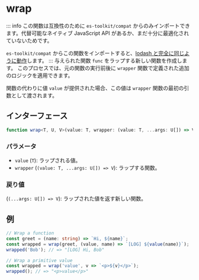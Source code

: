 # wrap

::: info
この関数は互換性のために `es-toolkit/compat` からのみインポートできます。代替可能なネイティブ JavaScript API があるか、まだ十分に最適化されていないためです。

`es-toolkit/compat` からこの関数をインポートすると、[lodash と完全に同じように動作](../../../compatibility.md)します。
:::
与えられた関数 `func` をラップする新しい関数を作成します。
このプロセスでは、元の関数の実行前後に `wrapper` 関数で定義された追加のロジックを適用できます。

関数の代わりに値 `value` が提供された場合、この値は `wrapper` 関数の最初の引数として渡されます。

## インターフェース

```typescript
function wrap<T, U, V>(value: T, wrapper: (value: T, ...args: U[]) => V): (...args: U[]) => V;
```

### パラメータ

- `value` (`T`): ラップされる値。
- `wrapper` (`(value: T, ...args: U[]) => V`): ラップする関数。

### 戻り値

(`(...args: U[]) => V`): ラップされた値を返す新しい関数。

## 例

```typescript
// Wrap a function
const greet = (name: string) => `Hi, ${name}`;
const wrapped = wrap(greet, (value, name) => `[LOG] ${value(name)}`);
wrapped('Bob'); // => "[LOG] Hi, Bob"

// Wrap a primitive value
const wrapped = wrap('value', v => `<p>${v}</p>`);
wrapped(); // => "<p>value</p>"
```
